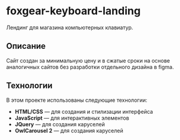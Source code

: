 # foxgear-keyboard-landing

Лендинг для магазина компьютерных клавиатур.

## Описание

Сайт создан за минимальную цену и в сжатые сроки на основе аналогичных сайтов без разработки отдельного дизайна в figma.

## Технологии

В этом проекте использованы следующие технологии:

- **HTML/CSS** — для создания и стилизации интерфейса
- **JavaScript** — для интерактивных элементов
- **JQuery** — для создания каруселей
- **OwlCarousel 2** — для создания каруселей
